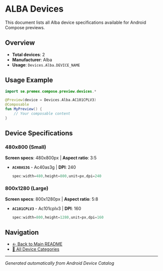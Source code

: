 # ALBA Devices

This document lists all Alba device specifications available for Android Compose previews.

## Overview

- **Total devices**: 2
- **Manufacturer**: Alba
- **Usage**: `Devices.Alba.DEVICE_NAME`

## Usage Example

```kotlin
import se.premex.compose.preview.devices.*

@Preview(device = Devices.Alba.AC101CPLV3)
@Composable
fun MyPreview() {
    // Your composable content
}
```

## Device Specifications

### 480x800 (Small)

**Screen specs**: 480x800px | **Aspect ratio**: 3:5

- **`AC40AS3G`** - Ac40as3g | **DPI**: 240
  ```kotlin
  spec:width=480,height=800,unit=px,dpi=240
  ```

### 800x1280 (Large)

**Screen specs**: 800x1280px | **Aspect ratio**: 5:8

- **`AC101CPLV3`** - Ac101cplv3 | **DPI**: 160
  ```kotlin
  spec:width=800,height=1280,unit=px,dpi=160
  ```

## Navigation

- [← Back to Main README](../../README.md)
- [📱 All Device Categories](../README.md)

---
*Generated automatically from Android Device Catalog*
